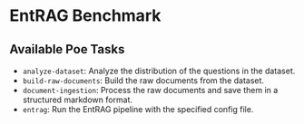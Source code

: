 # EntRAG Benchmark

## Available Poe Tasks

- `analyze-dataset`: Analyze the distribution of the questions in the dataset.
- `build-raw-documents`: Build the raw documents from the dataset.
- `document-ingestion`: Process the raw documents and save them in a structured markdown format.
- `entrag`: Run the EntRAG pipeline with the specified config file.